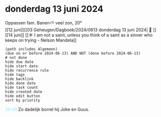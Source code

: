 # donderdag 13 juni 2024

Oppassen fam. Banen⛅ veel zon, 20°<br>[[12 juni]][[03 Geheugen/Dagboek/2024/0613 donderdag 13 juni 2024| 📓 ]][[14 juni]]
[[☀️ I am not a saint, unless you think of a saint as a sinner who keeps on trying - Nelson Mandela]]
```tasks
(path includes Algemeen)
(due on or before 2024-06-13) AND NOT (done before 2024-06-13)
# not done
hide due date
hide start date
hide recurrence rule
hide tags
hide backlink
hide done date
hide task count
hide created date
hide edit button
sort by priority 
```
<p style="padding-left: 2.7em; text-indent: -2.7em; margin: 0;"><font color=#8be9f3>20:49  </font>  Zo dadelijk borrel hij Joke en Guus. </p>   